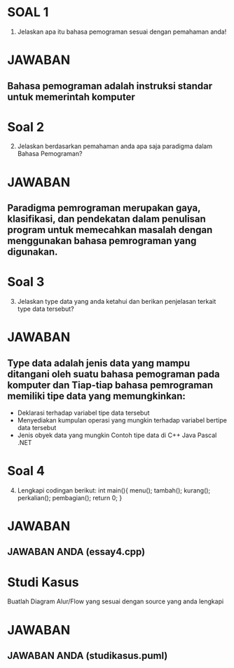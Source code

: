 # SOAL 1
1. Jelaskan apa itu bahasa pemograman sesuai dengan pemahaman anda!
# JAWABAN
## Bahasa pemograman adalah instruksi standar untuk memerintah komputer

# Soal 2
2. Jelaskan berdasarkan pemahaman anda apa saja paradigma dalam Bahasa Pemograman?
# JAWABAN
## Paradigma pemrograman merupakan gaya, klasifikasi, dan pendekatan dalam penulisan program untuk memecahkan masalah dengan menggunakan bahasa pemrograman yang digunakan.

# Soal 3
3. Jelaskan type data yang anda ketahui dan berikan penjelasan terkait type data tersebut?
# JAWABAN
## Type data adalah jenis data yang mampu ditangani oleh suatu bahasa pemograman pada komputer dan Tiap-tiap bahasa pemrograman memiliki tipe data yang memungkinkan: 
- Deklarasi terhadap variabel tipe data tersebut
- Menyediakan kumpulan operasi yang mungkin terhadap variabel bertipe data tersebut
- Jenis obyek data yang mungkin
Contoh tipe data di C++ Java Pascal .NET 

# Soal 4
4. Lengkapi codingan berikut:
int main(){
    menu();
    tambah();
    kurang();
    perkalian();
    pembagian();
return 0;
}
# JAWABAN
## JAWABAN ANDA (essay4.cpp)

# Studi Kasus
Buatlah Diagram Alur/Flow yang sesuai dengan source yang anda lengkapi
# JAWABAN
## JAWABAN ANDA (studikasus.puml)